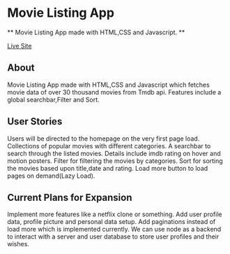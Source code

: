 # Movie Listing App

** Movie Listing App made with HTML,CSS and Javascript. **

[Live Site](https://app.netlify.com/sites/movieposter-listing-app/overview)

## About
Movie Listing App made with HTML,CSS and Javascript which fetches movie data of over 30 thousand movies from Tmdb api. 
Features include a global searchbar,Filter and Sort. 

## User Stories
Users will be directed to the homepage on the very first page load.
Collections of popular movies with different categories.
A searchbar to search through the listed movies.
Details include imdb rating on hover and motion posters.
Filter for filtering the movies by categories.
Sort for sorting the movies based upon title,date and rating.
Load more button to load pages on demand(Lazy Load).

## Current Plans for Expansion
Implement more features like a netflix clone or something.
Add user profile data, profile picture and personal data setup.
Add paginations instead of load more which is implemented currently.
We can use node as a backend to interact with a server and user database to store user profiles and their wishes.

